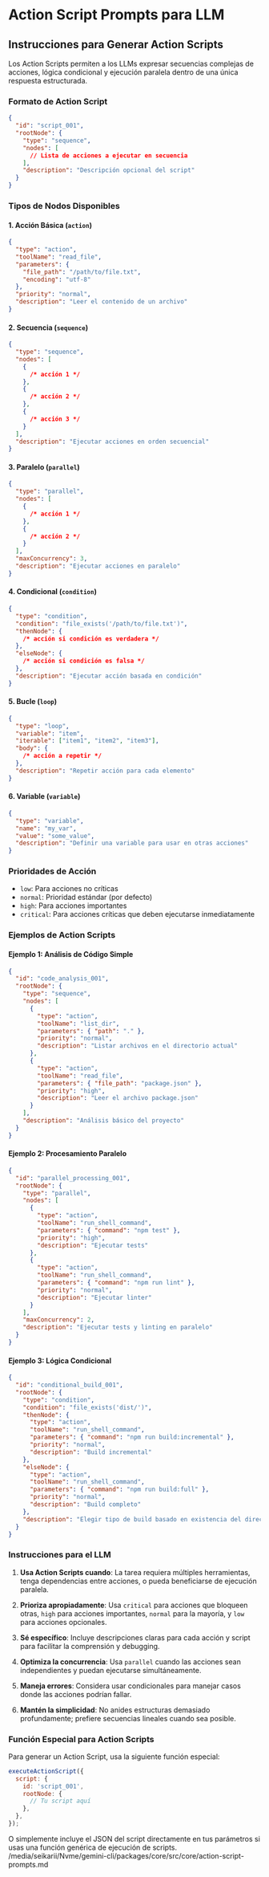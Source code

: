 # Action Script Prompts para LLM

## Instrucciones para Generar Action Scripts

Los Action Scripts permiten a los LLMs expresar secuencias complejas de acciones, lógica condicional y ejecución paralela dentro de una única respuesta estructurada.

### Formato de Action Script

```json
{
  "id": "script_001",
  "rootNode": {
    "type": "sequence",
    "nodes": [
      // Lista de acciones a ejecutar en secuencia
    ],
    "description": "Descripción opcional del script"
  }
}
```

### Tipos de Nodos Disponibles

#### 1. Acción Básica (`action`)

```json
{
  "type": "action",
  "toolName": "read_file",
  "parameters": {
    "file_path": "/path/to/file.txt",
    "encoding": "utf-8"
  },
  "priority": "normal",
  "description": "Leer el contenido de un archivo"
}
```

#### 2. Secuencia (`sequence`)

```json
{
  "type": "sequence",
  "nodes": [
    {
      /* acción 1 */
    },
    {
      /* acción 2 */
    },
    {
      /* acción 3 */
    }
  ],
  "description": "Ejecutar acciones en orden secuencial"
}
```

#### 3. Paralelo (`parallel`)

```json
{
  "type": "parallel",
  "nodes": [
    {
      /* acción 1 */
    },
    {
      /* acción 2 */
    }
  ],
  "maxConcurrency": 3,
  "description": "Ejecutar acciones en paralelo"
}
```

#### 4. Condicional (`condition`)

```json
{
  "type": "condition",
  "condition": "file_exists('/path/to/file.txt')",
  "thenNode": {
    /* acción si condición es verdadera */
  },
  "elseNode": {
    /* acción si condición es falsa */
  },
  "description": "Ejecutar acción basada en condición"
}
```

#### 5. Bucle (`loop`)

```json
{
  "type": "loop",
  "variable": "item",
  "iterable": ["item1", "item2", "item3"],
  "body": {
    /* acción a repetir */
  },
  "description": "Repetir acción para cada elemento"
}
```

#### 6. Variable (`variable`)

```json
{
  "type": "variable",
  "name": "my_var",
  "value": "some_value",
  "description": "Definir una variable para usar en otras acciones"
}
```

### Prioridades de Acción

- `low`: Para acciones no críticas
- `normal`: Prioridad estándar (por defecto)
- `high`: Para acciones importantes
- `critical`: Para acciones críticas que deben ejecutarse inmediatamente

### Ejemplos de Action Scripts

#### Ejemplo 1: Análisis de Código Simple

```json
{
  "id": "code_analysis_001",
  "rootNode": {
    "type": "sequence",
    "nodes": [
      {
        "type": "action",
        "toolName": "list_dir",
        "parameters": { "path": "." },
        "priority": "normal",
        "description": "Listar archivos en el directorio actual"
      },
      {
        "type": "action",
        "toolName": "read_file",
        "parameters": { "file_path": "package.json" },
        "priority": "high",
        "description": "Leer el archivo package.json"
      }
    ],
    "description": "Análisis básico del proyecto"
  }
}
```

#### Ejemplo 2: Procesamiento Paralelo

```json
{
  "id": "parallel_processing_001",
  "rootNode": {
    "type": "parallel",
    "nodes": [
      {
        "type": "action",
        "toolName": "run_shell_command",
        "parameters": { "command": "npm test" },
        "priority": "high",
        "description": "Ejecutar tests"
      },
      {
        "type": "action",
        "toolName": "run_shell_command",
        "parameters": { "command": "npm run lint" },
        "priority": "normal",
        "description": "Ejecutar linter"
      }
    ],
    "maxConcurrency": 2,
    "description": "Ejecutar tests y linting en paralelo"
  }
}
```

#### Ejemplo 3: Lógica Condicional

```json
{
  "id": "conditional_build_001",
  "rootNode": {
    "type": "condition",
    "condition": "file_exists('dist/')",
    "thenNode": {
      "type": "action",
      "toolName": "run_shell_command",
      "parameters": { "command": "npm run build:incremental" },
      "priority": "normal",
      "description": "Build incremental"
    },
    "elseNode": {
      "type": "action",
      "toolName": "run_shell_command",
      "parameters": { "command": "npm run build:full" },
      "priority": "normal",
      "description": "Build completo"
    },
    "description": "Elegir tipo de build basado en existencia del directorio dist"
  }
}
```

### Instrucciones para el LLM

1. **Usa Action Scripts cuando**: La tarea requiera múltiples herramientas, tenga dependencias entre acciones, o pueda beneficiarse de ejecución paralela.

2. **Prioriza apropiadamente**: Usa `critical` para acciones que bloqueen otras, `high` para acciones importantes, `normal` para la mayoría, y `low` para acciones opcionales.

3. **Sé específico**: Incluye descripciones claras para cada acción y script para facilitar la comprensión y debugging.

4. **Optimiza la concurrencia**: Usa `parallel` cuando las acciones sean independientes y puedan ejecutarse simultáneamente.

5. **Maneja errores**: Considera usar condicionales para manejar casos donde las acciones podrían fallar.

6. **Mantén la simplicidad**: No anides estructuras demasiado profundamente; prefiere secuencias lineales cuando sea posible.

### Función Especial para Action Scripts

Para generar un Action Script, usa la siguiente función especial:

```javascript
executeActionScript({
  script: {
    id: 'script_001',
    rootNode: {
      // Tu script aquí
    },
  },
});
```

O simplemente incluye el JSON del script directamente en tus parámetros si usas una función genérica de ejecución de scripts.</content>
<parameter name="filePath">/media/seikarii/Nvme/gemini-cli/packages/core/src/core/action-script-prompts.md
